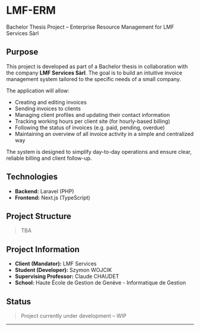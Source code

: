 # LMF-ERM
Bachelor Thesis Project – Enterprise Resource Management for LMF Services Sàrl

## Purpose
This project is developed as part of a Bachelor thesis in collaboration with the company **LMF Services Sàrl**.
The goal is to build an intuitive invoice management system tailored to the specific needs of a small company.

The application will allow:
-	Creating and editing invoices
-	Sending invoices to clients
-	Managing client profiles and updating their contact information
-	Tracking working hours per client site (for hourly-based billing)
-	Following the status of invoices (e.g. paid, pending, overdue)
-	Maintaining an overview of all invoice activity in a simple and centralized way

The system is designed to simplify day-to-day operations and ensure clear, reliable billing and client follow-up.

## Technologies
- **Backend:** Laravel (PHP)
- **Frontend:** Next.js (TypeScript)

## Project Structure
> TBA

## Project Information
- **Client (Mandator):** LMF Services
- **Student (Developer):** Szymon WOJCIK
- **Supervising Professor:** Claude CHAUDET
- **School:** Haute École de Gestion de Genève - Informatique de Gestion

## Status

> Project currently under development – WIP

---
